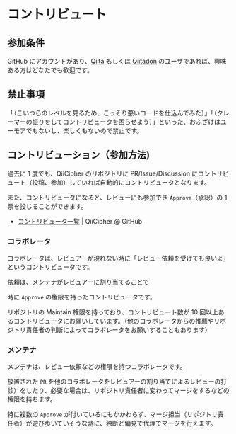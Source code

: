 # コントリビュート

## 参加条件

GitHub にアカウントがあり、[Qiita](https://qiita.com/) もしくは [Qiitadon](https://qiitadon.com/) のユーザであれば、興味ある方はどなたでも歓迎です。

## 禁止事項

「（こいつらのレベルを見るため、こっそり悪いコードを仕込んでみた）」「（クレーマーの振りをしてコントリビュータを困らせよう）」といった、おふざけはユーモアでもないし、楽しくもないので禁止です。

## コントリビューション（参加方法)

過去に 1 度でも、QiiCipher のリポジトリに PR/Issue/Discussion にコントリビュート（投稿、参加）していれば自動的にコントリビュータとなります。

また、コントリビュータになると、レビューにも参加でき `Approve`（承認）の 1 票を投じることができます。

- [コントリビュータ一覧](https://docs.github.com/ja/github/getting-started-with-github/quickstart/github-glossary#contributor) | QiiCipher @ GitHub

### コラボレータ

コラボレータは、レビュアーが現れない時に「レビュー依頼を受けても良いよ」というコントリビュータです。

依頼は、メンテナがレビュアーに割り当てることで

時に `Approve` の権限を持ったコントリビュータです。

リポジトリの Maintain 権限を持っており、コントリビュート数が 10 回以上あるコントリビュータにお願いしています。（他のコラボレータからの推薦やリポジトリ責任者の判断によってコラボレータをお願いすることもあります）

### メンテナ

メンテナは、レビュー依頼などの権限を持つコラボレータです。

放置された `PR` を他のコラボレータをレビュアーの割り当てによるレビューの打診）をしたり、必要な場合は、リポジトリ責任者に変わってマージをするなどの権限を持ちます。

特に複数の `Approve` が付いているにもかかわらず、マージ担当（リポジトリ責任者）が遊び歩いていそうな時に、独断と偏見で代理でマージを行えます。
